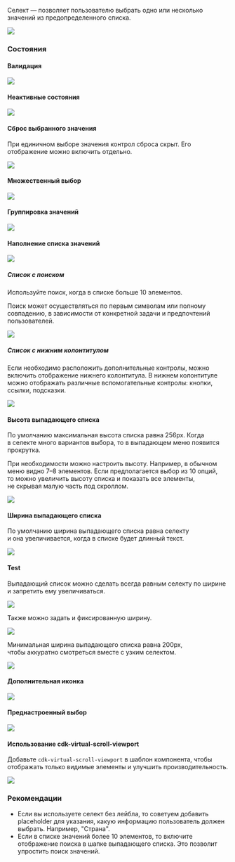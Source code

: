 Селект — позволяет пользователю выбрать одно или несколько значений из предопределенного списка.

<img src="assets/images/code-block-example.png"/>

### Состояния

#### Валидация

<img src="assets/images/code-block-example.png"/>

#### Неактивные состояния

<img src="assets/images/code-block-example.png"/>

#### Сброс выбранного значения

При единичном выборе значения контрол сброса скрыт. Его отображение можно включить отдельно.

<img src="assets/images/code-block-example.png"/>

#### Множественный выбор

<img src="assets/images/code-block-example.png"/>

#### Группировка значений

<img src="assets/images/code-block-example.png"/>

#### Наполнение списка значений

<img src="assets/images/code-block-example.png"/>

##### Список с поиском

Используйте поиск, когда в списке больше 10 элементов.

Поиск может осуществляться по первым символам или полному совпадению, в зависимости от конкретной задачи и предпочтений пользователей.

<img src="assets/images/code-block-example.png"/>

##### Список с нижним колонтитулом

Если необходимо расположить дополнительные контролы, можно включить отображение нижнего колонтитула. В нижнем колонтитуле можно отображать различные вспомогательные контролы: кнопки, ссылки, подсказки.

<img src="assets/images/code-block-example.png"/>

#### Высота выпадающего списка

По умолчанию максимальная высота спиcка равна 256px. Когда в селекте много вариантов выбора, то в выпадающем меню появится прокрутка.

При необходимости можно настроить высоту. Например, в обычном меню видно 7–8 элементов. Если предполагается выбор из 10 опций, то можно увеличить высоту списка и показать все элементы, не скрывая малую часть под скроллом.

<img src="assets/images/code-block-example.png"/>

#### Ширина выпадающего списка

По умолчанию ширина выпадающего списка равна селекту и она увеличивается, когда в списке будет длинный текст.

<img src="assets/images/code-block-example.png"/>

#### Test

Выпадающий список можно сделать всегда равным селекту по ширине и запретить ему увеличиваться.

<img src="assets/images/code-block-example.png"/>

Также можно задать и фиксированную ширину.

<img src="assets/images/code-block-example.png"/>

Минимальная ширина выпадающего списка равна 200px, чтобы аккуратно смотреться вместе с узким селектом.

<img src="assets/images/code-block-example.png"/>

#### Дополнительная иконка

<img src="assets/images/code-block-example.png"/>

#### Преднастроенный выбор

<img src="assets/images/code-block-example.png"/>

#### Использование cdk-virtual-scroll-viewport

Добавьте `cdk-virtual-scroll-viewport` в шаблон компонента, чтобы отображать только видимые элементы и улучшить производительность.

<img src="assets/images/code-block-example.png"/>

### Рекомендации

-   Если вы используете селект без лейбла, то советуем добавить placeholder для указания, какую информацию пользователь должен выбрать. Например, "Страна".
-   Если в списке значений более 10 элементов, то включите отображение поиска в шапке выпадающего списка. Это позволит упростить поиск значений.
